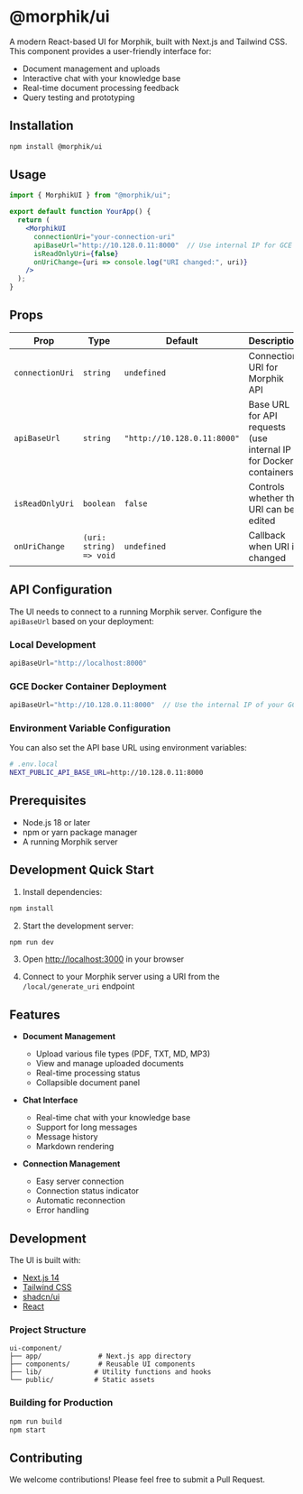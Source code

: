 # @morphik/ui

A modern React-based UI for Morphik, built with Next.js and Tailwind CSS. This component provides a user-friendly interface for:

- Document management and uploads
- Interactive chat with your knowledge base
- Real-time document processing feedback
- Query testing and prototyping

## Installation

```bash
npm install @morphik/ui
```

## Usage

```jsx
import { MorphikUI } from "@morphik/ui";

export default function YourApp() {
  return (
    <MorphikUI
      connectionUri="your-connection-uri"
      apiBaseUrl="http://10.128.0.11:8000"  // Use internal IP for GCE Docker deployment
      isReadOnlyUri={false}
      onUriChange={uri => console.log("URI changed:", uri)}
    />
  );
}
```

## Props

| Prop            | Type                    | Default                     | Description                            |
| --------------- | ----------------------- | --------------------------- | -------------------------------------- |
| `connectionUri` | `string`                | `undefined`                 | Connection URI for Morphik API         |
| `apiBaseUrl`    | `string`                | `"http://10.128.0.11:8000"`  | Base URL for API requests (use internal IP for Docker containers) |
| `isReadOnlyUri` | `boolean`               | `false`                     | Controls whether the URI can be edited |
| `onUriChange`   | `(uri: string) => void` | `undefined`                 | Callback when URI is changed           |

## API Configuration

The UI needs to connect to a running Morphik server. Configure the `apiBaseUrl` based on your deployment:

### Local Development
```jsx
apiBaseUrl="http://localhost:8000"
```

### GCE Docker Container Deployment
```jsx
apiBaseUrl="http://10.128.0.11:8000"  // Use the internal IP of your GCE instance
```

### Environment Variable Configuration
You can also set the API base URL using environment variables:

```bash
# .env.local
NEXT_PUBLIC_API_BASE_URL=http://10.128.0.11:8000
```

## Prerequisites

- Node.js 18 or later
- npm or yarn package manager
- A running Morphik server

## Development Quick Start

1. Install dependencies:

```bash
npm install
```

2. Start the development server:

```bash
npm run dev
```

3. Open [http://localhost:3000](http://localhost:3000) in your browser

4. Connect to your Morphik server using a URI from the `/local/generate_uri` endpoint

## Features

- **Document Management**

  - Upload various file types (PDF, TXT, MD, MP3)
  - View and manage uploaded documents
  - Real-time processing status
  - Collapsible document panel

- **Chat Interface**

  - Real-time chat with your knowledge base
  - Support for long messages
  - Message history
  - Markdown rendering

- **Connection Management**
  - Easy server connection
  - Connection status indicator
  - Automatic reconnection
  - Error handling

## Development

The UI is built with:

- [Next.js 14](https://nextjs.org)
- [Tailwind CSS](https://tailwindcss.com)
- [shadcn/ui](https://ui.shadcn.com)
- [React](https://reactjs.org)

### Project Structure

```
ui-component/
├── app/              # Next.js app directory
├── components/       # Reusable UI components
├── lib/             # Utility functions and hooks
└── public/          # Static assets
```

### Building for Production

```bash
npm run build
npm start
```

## Contributing

We welcome contributions! Please feel free to submit a Pull Request.
